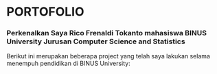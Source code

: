 # PORTOFOLIO
### Perkenalkan Saya Rico Frenaldi Tokanto mahasiswa BINUS University Jurusan Computer Science and Statistics

Berikut ini merupakan beberapa project yang telah saya lakukan selama menempuh pendidikan di BINUS University:
